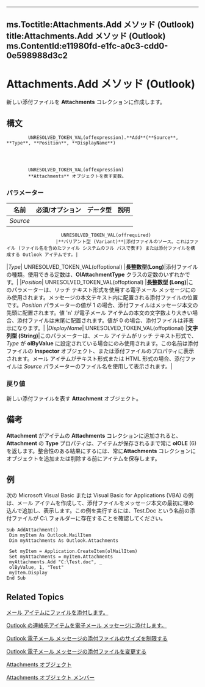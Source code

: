 

---
ms.Toctitle:Attachments.Add メソッド (Outlook)
title:Attachments.Add メソッド (Outlook)
ms.ContentId:e11980fd-e1fc-a0c3-cdd0-0e598988d3c2
---
# Attachments.Add メソッド (Outlook)




新しい添付ファイルを **Attachments** コレクションに作成します。

## 構文

            UNRESOLVED_TOKEN_VAL(offexpression).**Add**(**Source**, **Type**, **Position**, **DisplayName**)




            UNRESOLVED_TOKEN_VAL(offexpression)
            **Attachments** オブジェクトを表す変数。

### パラメーター

|**名前**|**必須/オプション**|**データ型**|**説明**|
|---|---|---|---|
|*Source*|
                        UNRESOLVED_TOKEN_VAL(offrequired)
                      |**バリアント型 (Variant)**|添付ファイルのソース。これはファイル (ファイル名を含めたファイル システムのフル パスで表す) または添付ファイルを構成する Outlook アイテムです。|
|*Type*|
                        UNRESOLVED_TOKEN_VAL(offoptional)
                      |**長整数型(Long)**|添付ファイルの種類。使用できる定数は、**OlAttachmentType** クラスの定数のいずれかです。|
|*Position*|
                        UNRESOLVED_TOKEN_VAL(offoptional)
                      |**長整数型 (Long)**|このパラメーターは、リッチ テキスト形式を使用する電子メール メッセージにのみ使用されます。メッセージの本文テキスト内に配置される添付ファイルの位置です。*Position* パラメーターの値が 1 の場合、添付ファイルはメッセージ本文の先頭に配置されます。値 'n' が電子メール アイテムの本文の文字数より大きい場合、添付ファイルは末尾に配置されます。値が 0 の場合、添付ファイルは非表示になります。|
|*DisplayName*|
                        UNRESOLVED_TOKEN_VAL(offoptional)
                      |**文字列型 (String)**|このパラメーターは、メール アイテムがリッチ テキスト形式で、*Type* が **olByValue** に設定されている場合にのみ使用されます。この名前は添付ファイルの **Inspector** オブジェクト、または添付ファイルのプロパティに表示されます。メール アイテムがテキスト形式または HTML 形式の場合、添付ファイルは *Source* パラメーターのファイル名を使用して表示されます。|



### 戻り値
新しい添付ファイルを表す **Attachment** オブジェクト。





## 備考
**Attachment** がアイテムの **Attachments** コレクションに追加されると、**Attachment** の **Type** プロパティは、アイテムが保存されるまで常に **olOLE** (6) を返します。整合性のある結果にするには、常に**Attachments** コレクションにオブジェクトを追加または削除する前にアイテムを保存します。



## 例
次の Microsoft Visual Basic または Visual Basic for Applications (VBA) の例は、メール アイテムを作成して、添付ファイルをメッセージ本文の最初に埋め込んで追加し、表示します。この例を実行するには、Test.Doc という名前の添付ファイルが C:\ フォルダーに存在することを確認してください。

```vba
Sub AddAttachment() 
 Dim myItem As Outlook.MailItem 
 Dim myAttachments As Outlook.Attachments 
 
 Set myItem = Application.CreateItem(olMailItem) 
 Set myAttachments = myItem.Attachments 
 myAttachments.Add "C:\Test.doc", _ 
 olByValue, 1, "Test" 
 myItem.Display 
End Sub
```




## Related Topics

[メール アイテムにファイルを添付します。](1d94629b-e713-92cb-32de-c8910612e861.md)

[Outlook の連絡先アイテムを電子メール メッセージに添付します。](ae5240ad-dc3e-4499-8fd0-d8c2d90aa9ba.md)

[Outlook 電子メール メッセージの添付ファイルのサイズを制限する](9a240e17-f715-482c-9a8b-c6be1144e15a.md)

[Outlook 電子メール メッセージの添付ファイルを変更する](f5dac09a-272b-49d6-bf1e-82c3981260ed.md)

[Attachments オブジェクト](4cc96a5f-a822-8ad5-6f61-e996bee8ba22.md)

[Attachments オブジェクト メンバー](cfdc1209-1b17-9b6c-122c-c07122d3aae1.md)




